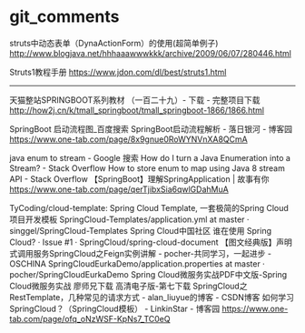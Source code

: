 # git_comments

struts中动态表单（DynaActionForm）的使用(超简单例子) http://www.blogjava.net/hhhaaawwwkkk/archive/2009/06/07/280446.html

Struts1教程手册 https://www.jdon.com/dl/best/struts1.html



---
天猫整站SPRINGBOOT系列教材 （一百二十九）- 下载 - 完整项目下载   http://how2j.cn/k/tmall_springboot/tmall_springboot-1866/1866.html



 SpringBoot 启动流程图_百度搜索
 SpringBoot启动流程解析 - 落日银河 - 博客园
https://www.one-tab.com/page/8x9gnue0RoWYNVnXA8QCmA



java enum to stream - Google 搜索 
How do I turn a Java Enumeration into a Stream? - Stack Overflow 
How to store enum to map using Java 8 stream API - Stack Overflow 
【SpringBoot】理解SpringApplication | 故事有你
https://www.one-tab.com/page/qerTjibxSia6qwlGDahMuA


TyCoding/cloud-template: Spring Cloud Template, 一套极简的Spring Cloud项目开发模板
 SpringCloud-Templates/application.yml at master · singgel/SpringCloud-Templates
  Spring Cloud中国社区
 谁在使用 Spring Cloud? · Issue #1 · SpringCloud/spring-cloud-document
 【图文经典版】声明式调用服务SpringCloud之Feign实例讲解 - pocher-共同学习，一起进步 - OSCHINA
 SpringCloudEurkaDemo/application.properties at master · pocher/SpringCloudEurkaDemo
 Spring Cloud微服务实战PDF中文版-Spring Cloud微服务实战 廖师兄下载 高清电子版-第七下载
 SpringCloud之RestTemplate，几种常见的请求方式 - alan_liuyue的博客 - CSDN博客
 如何学习SpringCloud？（SpringCloud模板） - LinkinStar - 博客园
https://www.one-tab.com/page/ofq_oNzWSF-KpNs7_TC0eQ
